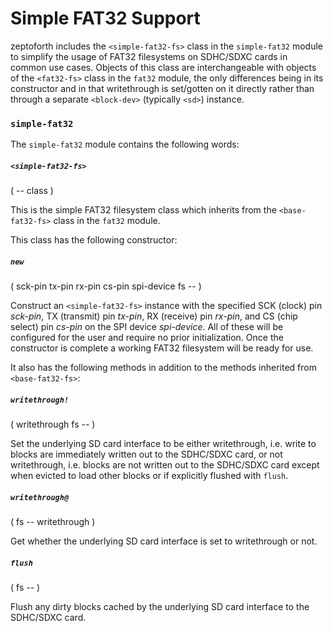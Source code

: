 # Simple FAT32 Support

zeptoforth includes the `<simple-fat32-fs>` class in the `simple-fat32` module to simplify the usage of FAT32 filesystems on SDHC/SDXC cards in common use cases. Objects of this class are interchangeable with objects of the `<fat32-fs>` class in the `fat32` module, the only differences being in its constructor and in that writethrough is set/gotten on it directly rather than through a separate `<block-dev>` (typically `<sd>`) instance.

### `simple-fat32`

The `simple-fat32` module contains the following words:

##### `<simple-fat32-fs>`
( -- class )

This is the simple FAT32 filesystem class which inherits from the `<base-fat32-fs>` class in the `fat32` module.

This class has the following constructor:

##### `new`
( sck-pin tx-pin rx-pin cs-pin spi-device fs -- )

Construct an `<simple-fat32-fs>` instance with the specified SCK (clock) pin *sck-pin*, TX (transmit) pin *tx-pin*, RX (receive) pin *rx-pin*, and CS (chip select) pin *cs-pin* on the SPI device *spi-device*. All of these will be configured for the user and require no prior initialization. Once the constructor is complete a working FAT32 filesystem will be ready for use.

It also has the following methods in addition to the methods inherited from `<base-fat32-fs>`:

##### `writethrough!`
( writethrough fs -- )

Set the underlying SD card interface to be either writethrough, i.e. write to blocks are immediately written out to the SDHC/SDXC card, or not writethrough, i.e. blocks are not written out to the SDHC/SDXC card except when evicted to load other blocks or if explicitly flushed with `flush`.

##### `writethrough@`
( fs -- writethrough )

Get whether the underlying SD card interface is set to writethrough or not.

##### `flush`
( fs -- )

Flush any dirty blocks cached by the underlying SD card interface to the SDHC/SDXC card.

